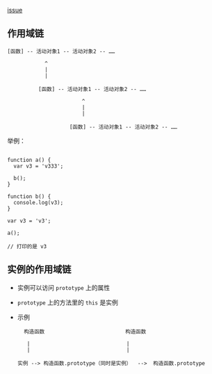[issue](https://github.com/hoperyy/blog/issues/28)

## 作用域链

```
[函数] -- 活动对象1 -- 活动对象2 -- ……

            ^
            |
            |           

          [函数] -- 活动对象1 -- 活动对象2 -- ……

                        ^
                        |
                        |           

                    [函数] -- 活动对象1 -- 活动对象2 -- ……
```

举例：

```

function a() {
  var v3 = 'v333';

  b();
}

function b() {
  console.log(v3);
}

var v3 = 'v3';

a();

// 打印的是 v3
```

## 实例的作用域链

+	实例可以访问 `prototype` 上的属性
+ `prototype` 上的方法里的 `this` 是实例
+  示例

	```
	  构造函数                          构造函数          

       |                               |
       |                               |

	实例 --> 构造函数.prototype（同时是实例）  -->  构造函数.prototype
	```


